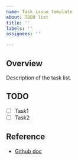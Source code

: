 ```yaml
---
name: Task issue template
about: TODO list
title: ''
labels: ''
assignees: ''

---
```


## Overview

Description of the task list.

## TODO

- [ ] Task1
- [ ] Task2

## Reference

- [Github doc](https://docs.github.com/cn/issues/tracking-your-work-with-issues/about-task-lists)

